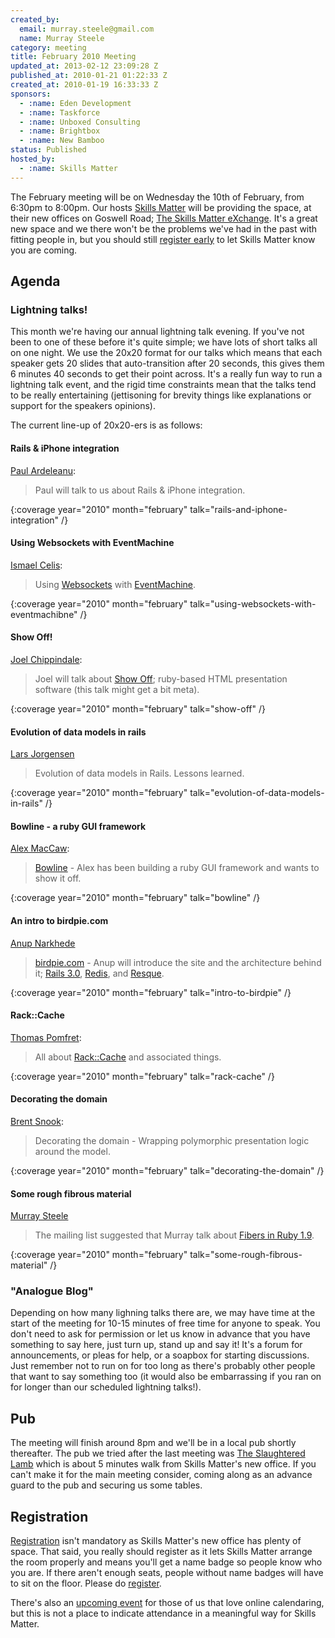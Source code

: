 ```yaml
---
created_by:
  email: murray.steele@gmail.com
  name: Murray Steele
category: meeting
title: February 2010 Meeting
updated_at: 2013-02-12 23:09:28 Z
published_at: 2010-01-21 01:22:33 Z
created_at: 2010-01-19 16:33:33 Z
sponsors:
  - :name: Eden Development
  - :name: Taskforce
  - :name: Unboxed Consulting
  - :name: Brightbox
  - :name: New Bamboo
status: Published
hosted_by:
  - :name: Skills Matter
---
```


The February meeting will be on Wednesday the 10th of February, from 6:30pm to 8:00pm.  Our hosts [Skills Matter](http://skillsmatter.com/) will be providing the space, at their new offices on Goswell Road; [The Skills Matter eXchange](http://skillsmatter.com/location-details/design-architecture/484/96).  It's a great new space and we there won't be the problems we've had in the past with fitting people in, but you should still <a href="#feb10registration">register early</a> to let Skills Matter know you are coming.

## Agenda

### Lightning talks!

This month we're having our annual lightning talk evening.  If you've not been to one of these before it's quite simple; we have lots of short talks all on one night.  We use the 20x20 format for our talks which means that each speaker gets 20 slides that auto-transition after 20 seconds, this gives them 6 minutes 40 seconds to get their point across.  It's a really fun way to run a lightning talk event, and the rigid time constraints mean that the talks tend to be really entertaining (jettisoning for brevity things like explanations or support for the speakers opinions).

The current line-up of 20x20-ers is as follows:

#### Rails & iPhone integration

[Paul Ardeleanu](http://pardel.net/):

> Paul will talk to us about Rails & iPhone integration.

{:coverage year="2010" month="february" talk="rails-and-iphone-integration" /}

#### Using Websockets with EventMachine

[Ismael Celis](http://www.estadobeta.com/):

> Using [Websockets](http://dev.w3.org/html5/websockets/) with
> [EventMachine](http://rubyeventmachine.com/).

{:coverage year="2010" month="february" talk="using-websockets-with-eventmachibne" /}

#### Show Off!

[Joel Chippindale](http://blog.monkeysthumb.org/):

> Joel will talk about [Show Off](http://github.com/schacon/showoff/);
> ruby-based HTML presentation software (this talk might get a bit meta).

{:coverage year="2010" month="february" talk="show-off" /}

#### Evolution of data models in rails

[Lars Jorgensen](http://www.sanger.ac.uk/)

> Evolution of data models in Rails. Lessons learned.

{:coverage year="2010" month="february" talk="evolution-of-data-models-in-rails" /}

#### Bowline - a ruby GUI framework

[Alex MacCaw](http://www.eribium.org/):

> [Bowline](http://github.com/maccman/bowline) - Alex has been building a
> ruby GUI framework and wants to show it off.

{:coverage year="2010" month="february" talk="bowline" /}

#### An intro to birdpie.com

[Anup Narkhede](http://www.anup.info/)

> [birdpie.com](http://birdpie.com/) - Anup will introduce the site and
> the architecture behind it; [Rails 3.0](http://rubyonrails.org/),
> [Redis](http://code.google.com/p/redis/), and [Resque](http://github.com/defunkt/resque).

{:coverage year="2010" month="february" talk="intro-to-birdpie" /}

#### Rack::Cache

[Thomas Pomfret](http://mintdigital.com/):

> All about [Rack::Cache](http://tomayko.com/src/rack-cache/) and associated things.

{:coverage year="2010" month="february" talk="rack-cache" /}

#### Decorating the domain

[Brent Snook](http://fuglylogic.com/):

> Decorating the domain - Wrapping polymorphic presentation logic around the model.

{:coverage year="2010" month="february" talk="decorating-the-domain" /}

#### Some rough fibrous material

[Murray Steele](http://h-lame.com/)

> The mailing list suggested that Murray talk about [Fibers in Ruby 1.9](http://ruby-doc.org/core-1.9/classes/Fiber.html).

{:coverage year="2010" month="february" talk="some-rough-fibrous-material" /}


### "Analogue Blog"

Depending on how many lighning talks there are, we may have time at the start of the meeting for 10-15 minutes of free time for anyone to speak.  You don't need to ask for permission or let us know in advance that you have something to say here, just turn up, stand up and say it!  It's a forum for announcements, or pleas for help, or a soapbox for starting discussions.  Just remember not to run on for too long as there's probably other people that want to say something too (it would also be embarrassing if you ran on for longer than our scheduled lightning talks!).

## Pub

The meeting will finish around 8pm and we'll be in a local pub shortly thereafter.  The pub we tried after the last meeting was [The Slaughtered Lamb](http://www.theslaughteredlambpub.com/) which is about 5 minutes walk from Skills Matter's new office.  If you can't make it for the main meeting consider, coming along as an advance guard to the pub and securing us some tables.

Registration <a name="feb10registration">&nbsp;</a>
---------------------------------------------------

[Registration](http://skillsmatter.com/event/ajax-ria/lightning-talk-evening) isn't mandatory as Skills Matter's new office has plenty of space.  That said, you really should register as it lets Skills Matter arrange the room properly and means you'll get a name badge so people know who you are.  If there aren't enough seats, people without name badges will have to sit on the floor.  Please do [register](http://skillsmatter.com/event/ajax-ria/lightning-talk-evening).

There's also an [upcoming event](http://upcoming.yahoo.com/event/4902929/) for those of us that love online calendaring, but this is not a place to indicate attendance in a meaningful way for Skills Matter.
